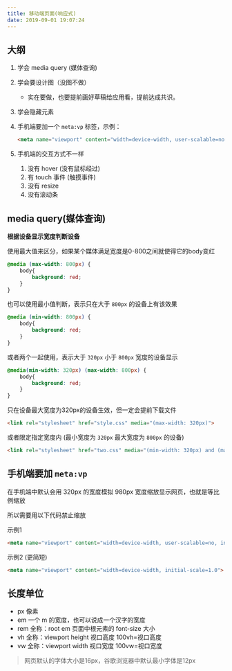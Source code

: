 ```yaml
---
title: 移动端页面(响应式)
date: 2019-09-01 19:07:24
---
```



## 大纲

1. 学会 media query (媒体查询)

2. 学会要设计图（没图不做）

   - 实在要做，也要提前画好草稿给应用看，提前达成共识。

3. 学会隐藏元素

4. 手机端要加一个 `meta:vp` 标签，示例：

   ```html
   <meta name="viewport" content="width=device-width, user-scalable=no, initial-scale=1.0, maximum-scale=1.0, minimum-scale=1.0">
   ```

5. 手机端的交互方式不一样

   1. 没有 hover (没有鼠标经过)
   2. 有 touch 事件 (触摸事件)
   3. 没有 resize 
   4. 没有滚动条

## media query(媒体查询)

**根据设备显示宽度判断设备**

使用最大值来区分，如果某个媒体满足宽度是0-800之间就使得它的body变红

```css
@media (max-width: 800px) {
    body{
        background: red;
    }
}
```

也可以使用最小值判断，表示只在大于 `800px` 的设备上有该效果

```css
@media (min-width: 800px) {
    body{
        background: red;
    }
}
```

或者两个一起使用，表示大于 `320px` 小于 `800px` 宽度的设备显示

```css
@media(min-width: 320px) (max-width: 800px) {
    body{
        background: red;
    }
}
```

只在设备最大宽度为320px的设备生效，但一定会提前下载文件

```html
<link rel="stylesheet" href="style.css" media="(max-width: 320px)">
```

或者限定指定宽度内 (最小宽度为 `320px` 最大宽度为 `800px` 的设备)

```html
<link rel="stylesheet" href="two.css" media="(min-width: 320px) and (max-width: 800px)">
```

## 手机端要加 `meta:vp`

在手机端中默认会用 320px 的宽度模拟 980px 宽度缩放显示网页，也就是等比例缩放

所以需要用以下代码禁止缩放

示例1

```html
<meta name="viewport" content="width=device-width, user-scalable=no, initial-scale=1.0, maximum-scale=1.0, minimum-scale=1.0">
```

示例2 (更简短)

```html
<meta name="viewport" content="width=device-width, initial-scale=1.0">
```

## 长度单位

- px 像素
- em 一个 m 的宽度，也可以说成一个汉字的宽度
- rem 全称：root em 页面中根元素的 font-size 大小
- vh 全称：viewport height 视口高度 100vh=视口高度
- vw 全称：viewport width 视口宽度 100vw=视口宽度

> 网页默认的字体大小是16px，谷歌浏览器中默认最小字体是12px